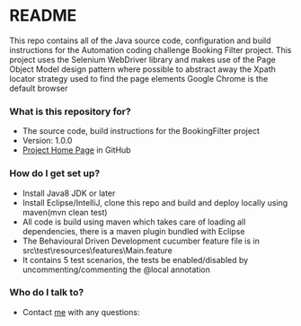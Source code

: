 # README #

This repo contains all of the Java source code, configuration and build instructions for the Automation coding challenge Booking Filter project. 
This project uses the Selenium WebDriver library and makes use of the Page Object Model design pattern where possible to abstract away the Xpath locator strategy used to find the page elements
Google Chrome is the default browser

### What is this repository for? ###

* The source code, build instructions for the BookingFilter project
* Version: 1.0.0
* [Project Home Page](https://github.com/noelphylan/automation-coding-challenge) in GitHub


### How do I get set up? ###

* Install Java8 JDK or later
* Install Eclipse/IntelliJ, clone this repo and build and deploy locally using maven(mvn clean test)
* All code is build using maven which takes care of loading all dependencies, there is a maven plugin bundled with Eclipse
* The Behavioural Driven Development cucumber feature file is in src\test\resources\features\Main.feature
* It contains 5 test scenarios, the tests be enabled/disabled by uncommenting/commenting the @local
  annotation


### Who do I talk to? ###

* Contact [me](mailto:noel.phylan@gmail.com) with any questions:

